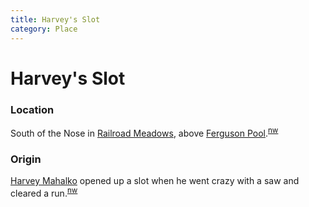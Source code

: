 ```yaml
---
title: Harvey's Slot
category: Place
---
```

# Harvey's Slot
### Location

South of the Nose in [Railroad Meadows](/Run/Railroad-Meadows), above [Ferguson Pool](Ferguson-Pool).<sup>[nw][]</sup>

### Origin

[Harvey Mahalko](Harvey-Mahalko) opened up a slot when he went crazy with a saw and cleared a run.<sup>[nw][]</sup>


[map]: Meany-Map
[nw]: Names-Walt "Meany Names by Walter Little, 1984"